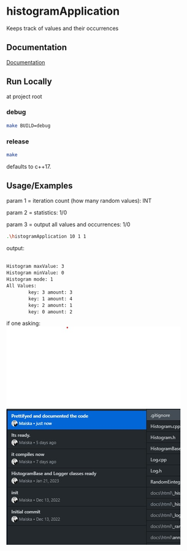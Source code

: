 
# histogramApplication

Keeps track of values and their occurrences


## Documentation

[Documentation](https://maiska123.github.io/histogramApplication/)


## Run Locally

at project root 

### debug
```bash
make BUILD=debug
```

### release
```bash
make 
```

defaults to c++17. 


## Usage/Examples

param 1 = iteration count (how many random values): INT

param 2 = statistics: 1/0 

param 3 = output all values and occurrences: 1/0

```bash
.\histogramApplication 10 1 1
```

output:
```bash

Histogram maxValue: 3
Histogram minValue: 0
Histogram mode: 1
All Values:
        key: 3 amount: 3
        key: 1 amount: 4
        key: 2 amount: 1
        key: 0 amount: 2

```

if one asking:
![](history_revealed.jpg)
